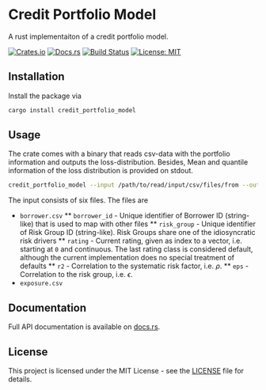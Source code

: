 # Credit Portfolio Model
A rust implementaiton of a credit portfolio model. 

[![Crates.io](https://img.shields.io/crates/v/credit_portfolio_model)](https://crates.io/crates/credit_portfolio_model)
[![Docs.rs](https://docs.rs/credit_portfolio_model/badge.svg)](https://docs.rs/credit_portfolio_model)
[![Build Status](https://github.com/zoonders/credit_portfolio_model/workflows/CI/badge.svg)](https://github.com/zoonders/credit_portfolio_model/actions)
[![License: MIT](https://img.shields.io/badge/License-MIT-blue.svg)](LICENSE)

## Installation
Install the package via

```sh
cargo install credit_portfolio_model
```

## Usage
The crate comes with a binary that reads csv-data with the portfolio information and outputs the loss-distribution.
Besides, Mean and quantile information of the loss distribution is provided on stdout.

```sh
credit_portfolio_model --input /path/to/read/input/csv/files/from --output /path/to/store/output/csv --num-trials NUMBERTRIALS --chunk-size TRIALSPERTHREAD
```

The input consists of six files. The files are
* `borrower.csv`
** `borrower_id` - Unique identifier of Borrower ID (string-like) that is used to map with other files
** `risk_group` - Unique identifier of Risk Group ID (string-like). Risk Groups share one of the idiosyncratic risk drivers
** `rating` - Current rating, given as index to a vector, i.e. starting at `0` and continuous.
    The last rating class is considered default, although the current implementation does no special treatment of defaults
** `r2` - Correlation to the systematic risk factor, i.e. $\rho$.
** `eps` - Correlation to the risk group, i.e. $\epsilon$.
* `exposure.csv`

## Documentation

Full API documentation is available on [docs.rs](https://docs.rs/credit_portfolio_model).

## License

This project is licensed under the MIT License - see the [LICENSE](LICENSE) file for details.

